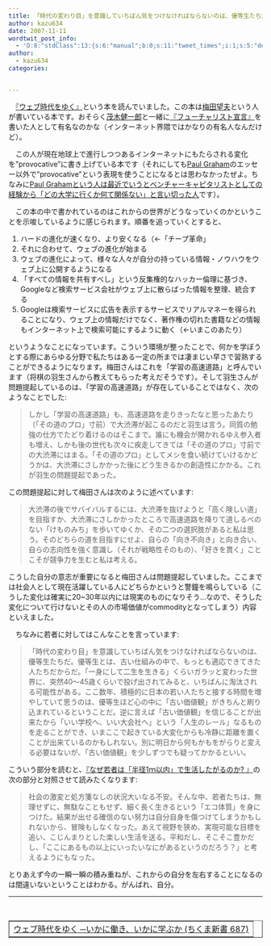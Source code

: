 ```yaml
---
title: 「時代の変わり目」を意識していちばん気をつけなければならないのは、優等生たちだ。
author: kazu634
date: 2007-11-11
wordtwit_post_info:
  - 'O:8:"stdClass":13:{s:6:"manual";b:0;s:11:"tweet_times";i:1;s:5:"delay";i:0;s:7:"enabled";i:1;s:10:"separation";s:2:"60";s:7:"version";s:3:"3.7";s:14:"tweet_template";b:0;s:6:"status";i:2;s:6:"result";a:0:{}s:13:"tweet_counter";i:2;s:13:"tweet_log_ids";a:1:{i:0;i:3293;}s:9:"hash_tags";a:0:{}s:8:"accounts";a:1:{i:0;s:7:"kazu634";}}'
author:
  - kazu634
categories:


---
```

<div class="section">
<p>
    　<a href="http://www.amazon.co.jp/gp/redirect.html%3FASIN=4480063870%26tag=goodpic-22%26lcode=xm2%26cID=2025%26ccmID=165953%26location=/o/ASIN/4480063870%253FSubscriptionId=0G91FPYVW6ZGWBH4Y9G2" onclick="__gaTracker('send', 'event', 'outbound-article', 'http://www.amazon.co.jp/gp/redirect.html%3FASIN=4480063870%26tag=goodpic-22%26lcode=xm2%26cID=2025%26ccmID=165953%26location=/o/ASIN/4480063870%253FSubscriptionId=0G91FPYVW6ZGWBH4Y9G2', '『ウェブ時代をゆく』');" target="_top">『ウェブ時代をゆく』</a>という本を読んでいました。この本は<a href="http://d.hatena.ne.jp/umedamochio/" onclick="__gaTracker('send', 'event', 'outbound-article', 'http://d.hatena.ne.jp/umedamochio/', '梅田望夫');" target="blank">梅田望夫</a>という人が書いている本です。おそらく<a href="http://kenmogi.cocolog-nifty.com/" onclick="__gaTracker('send', 'event', 'outbound-article', 'http://kenmogi.cocolog-nifty.com/', '茂木健一郎');" target="blank">茂木健一郎</a>と一緒に<a href="http://www.amazon.co.jp/%E3%83%95%E3%83%A5%E3%83%BC%E3%83%81%E3%83%A3%E3%83%AA%E3%82%B9%E3%83%88%E5%AE%A3%E8%A8%80-%E3%81%A1%E3%81%8F%E3%81%BE%E6%96%B0%E6%9B%B8-656-%E6%A2%85%E7%94%B0-%E6%9C%9B%E5%A4%AB/dp/4480063617" onclick="__gaTracker('send', 'event', 'outbound-article', 'http://www.amazon.co.jp/%E3%83%95%E3%83%A5%E3%83%BC%E3%83%81%E3%83%A3%E3%83%AA%E3%82%B9%E3%83%88%E5%AE%A3%E8%A8%80-%E3%81%A1%E3%81%8F%E3%81%BE%E6%96%B0%E6%9B%B8-656-%E6%A2%85%E7%94%B0-%E6%9C%9B%E5%A4%AB/dp/4480063617', '『フューチャリスト宣言』');" target="blank">『フューチャリスト宣言』</a>を書いた人として有名なのかな（インターネット界隈ではかなりの有名人なんだけど）。
</p>
  
<p>
    　この人が現在地球上で進行しつつあるインターネットにもたらされる変化を&#8221;provocative&#8221;に書き上げている本です（それにしても<a href="http://ja.wikipedia.org/wiki/%E3%83%9D%E3%83%BC%E3%83%AB%E3%83%BB%E3%82%B0%E3%83%AC%E3%82%A2%E3%83%A0" onclick="__gaTracker('send', 'event', 'outbound-article', 'http://ja.wikipedia.org/wiki/%E3%83%9D%E3%83%BC%E3%83%AB%E3%83%BB%E3%82%B0%E3%83%AC%E3%82%A2%E3%83%A0', 'Paul Graham');" target="blank">Paul Graham</a>のエッセー以外で&#8221;provocative&#8221;という表現を使うことになるとは思わなかったぜよ。ちなみに<a href="http://practical-scheme.net/trans/colleges-j.html" onclick="__gaTracker('send', 'event', 'outbound-article', 'http://practical-scheme.net/trans/colleges-j.html', 'Paul Grahamという人は最近でいうとベンチャーキャピタリストとしての経験から「どの大学に行くか何て関係ない」と言い切った人');" target="blank">Paul Grahamという人は最近でいうとベンチャーキャピタリストとしての経験から「どの大学に行くか何て関係ない」と言い切った人</a>です）。
</p>
  
<p>
    　この本の中で書かれているのはこれからの世界がどうなっていくのかということを示唆しているように感じられます。順番を追っていくとすると、
</p>
  
<ol>
<li>
      ハードの進化が速くなり、より安くなる（←「チープ革命」
</li>
<li>
      それに合わせて、ウェブの進化が始まる
</li>
<li>
      ウェブの進化によって、様々な人々が自分の持っている情報・ノウハウをウェブ上に公開するようになる
</li>
<li>
      「すべての情報を共有すべし」という反集権的なハッカー倫理に基づき、Googleなど検索サービス会社がウェブ上に散らばった情報を整理、統合する
</li>
<li>
      Googleは検索サービスに広告を表示するサービスでリアルマネーを得られることになり、ウェブ上の情報だけでなく、著作権の切れた書籍などの情報もインターネット上で検索可能にするように動く（←いまこのあたり）
</li>
</ol>
  
<p>
    というようなことになっています。こういう環境が整ったことで、何かを学ぼうとする際にあらゆる分野で私たちはある一定の所までは凄まじい早さで習熟することができるようになります。梅田さんはこれを「学習の高速道路」と呼んでいます（将棋の羽生さんから教えてもらった考えだそうです）。そして羽生さんが問題提起しているのは、「学習の高速道路」が存在していることではなく、次のようなことでした:
</p>
  
<blockquote>
<p>
      しかし「学習の高速道路」も、高速道路を走りきったなと思ったあたり（「その道のプロ」寸前）で大渋滞が起こるのだと羽生は言う。同質の勉強の仕方でたどり着けるのはそこまで。誰にも機会が開かれるゆえ参入者も増え、しかも後の世代も次々に疾走してきては「その道のプロ」寸前での大渋滞にはまる。「その道のプロ」としてメシを食い続けていけるかどうかは、大渋滞にさしかかった後にどう生きるかの創造性にかかる。これが羽生の問題提起であった。
</p>
</blockquote>
  
<p>
    この問題提起に対して梅田さんは次のように述べています:
</p>
  
<blockquote>
<p>
      大渋滞の後でサバイバルするには、大渋滞を抜けようと「高く険しい道」を目指すか、大渋滞にさしかかったところで高速道路を降りて道しるべのない「けものみち」を歩いてゆくか、その二つの選択肢があると私は思う。そのどちらの道を目指すにせよ、自らの「向き不向き」と向き合い、自らの志向性を強く意識し（それが戦略性そのもの）、「好きを貫く」ことこそが競争力を生むと私は考える。
</p>
</blockquote>
  
<p>
    こうした自分の意志が重要になると梅田さんは問題提起していました。ここまでは社会人として現在活躍している人にどちらかというと警鐘を鳴らしている（こうした変化は確実に20~30年以内には現実のものになりそう…なので、そうした変化について行けないとその人の市場価値がcommodityとなってしまう）内容といえました。
</p>
  
<p>
    　ちなみに若者に対してはこんなことを言っています:
</p>
  
<blockquote>
<p>
      「時代の変わり目」を意識していちばん気をつけなければならないのは、優等生たちだ。優等生とは、古い仕組みの中で、もっとも適応できてきた人たちだからだ。「一身にして二生を生きる」くらいガラッと変わった世界に、突然40～45歳くらいで投げ出されてみると、いちばんに淘汰される可能性がある。ここ数年、積極的に日本の若い人たちと接する時間を増やしていて思うのは、優等生ほど心の中に「古い価値観」がきちんと刷り込まれているということだ。逆に言えば「古い価値観」を信じることが出来たから「いい学校へ、いい大会社へ」という「人生のレール」なるものを走ることができ、いまここで起きている大変化からも冷静に距離を置くことが出来ているのかもしれない。別に明日から何もかもをがらりと変える必要はないが、「古い価値観」を少しずつでも疑ってかかるといい。
</p>
</blockquote>
  
<p>
    こういう部分を読むと、<a href="http://www.amazon.co.jp/gp/redirect.html%3FASIN=4062724545%26tag=goodpic-22%26lcode=xm2%26cID=2025%26ccmID=165953%26location=/o/ASIN/4062724545%253FSubscriptionId=0G91FPYVW6ZGWBH4Y9G2" onclick="__gaTracker('send', 'event', 'outbound-article', 'http://www.amazon.co.jp/gp/redirect.html%3FASIN=4062724545%26tag=goodpic-22%26lcode=xm2%26cID=2025%26ccmID=165953%26location=/o/ASIN/4062724545%253FSubscriptionId=0G91FPYVW6ZGWBH4Y9G2', '『なぜ若者は「半径1ｍ以内」で生活したがるのか? 』');" target="_top">『なぜ若者は「半径1ｍ以内」で生活したがるのか? 』</a>の次の部分と対照させて読みたくなります:
</p>
  
<blockquote>
<p>
      社会の激変と処方箋なしの状況大いなる不安。そんな中、若者たちは、無理せずに、無駄なこともせず、細く長く生きるという「エコ体質」を身につけた。結果が出せる確信のない努力は自分自身を傷つけてしまうかもしれないから、冒険もしなくなった。あえて視野を狭め、実現可能な目標を追い、こじんまりとした楽しい生活を送る。平和だし、そこそこ豊かだし、「ここにあるもの以上にいったいなにがあるというのだろう？」と考えるようにもなった。
</p>
</blockquote>
  
<p>
    とりあえず今の一瞬一瞬の積み重ねが、これからの自分を左右することになるのは間違いないということはわかる。がんばれ、自分。
</p>
  
<hr />
  
<center>
<br /> 
    
<table cellspacing="0" cellpadding="2" border="1">
<tr valign="top">
<td>
<a href="http://www.amazon.co.jp/gp/redirect.html%3FASIN=4480063870%26tag=goodpic-22%26lcode=xm2%26cID=2025%26ccmID=165953%26location=/o/ASIN/4480063870%253FSubscriptionId=0G91FPYVW6ZGWBH4Y9G2" onclick="__gaTracker('send', 'event', 'outbound-article', 'http://www.amazon.co.jp/gp/redirect.html%3FASIN=4480063870%26tag=goodpic-22%26lcode=xm2%26cID=2025%26ccmID=165953%26location=/o/ASIN/4480063870%253FSubscriptionId=0G91FPYVW6ZGWBH4Y9G2', 'ウェブ時代をゆく ─いかに働き、いかに学ぶか (ちくま新書 687)');" target="_top">ウェブ時代をゆく ─いかに働き、いかに学ぶか (ちくま新書 687)</a>
</td>
</tr>
</table>
    
<p>
</center></div>
